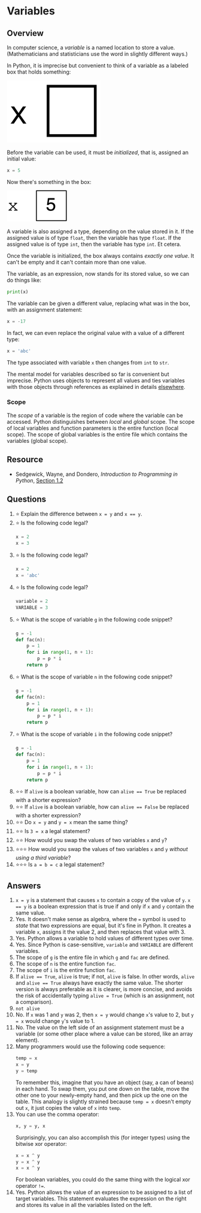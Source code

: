 # Variables
## Overview
In computer science, a *variable* is a named location to store a value. (Mathematicians and statisticians use the word in slightly different ways.)

In Python, it is imprecise but convenient to think of a variable as a labeled box that holds something:

![a box labeled x, the box is empty](x.svg)

Before the variable can be used, it must be *initialized*, that is, assigned an initial value:
```python
x = 5
```
Now there's something in the box:

![a box labeled x containing 5](x5.svg)

A variable is also assigned a type, depending on the value stored in it. If the assigned value is of type `float`, then the variable has type `float`. If the assigned value is of type `int`, then the variable has type `int`. Et cetera.

Once the variable is initialized, the box always contains *exactly one value*. It can't be empty and it can't contain more than one value.

The variable, as an expression, now stands for its stored value, so we can do things like:
```python
print(x)
```

The variable can be given a different value, replacing what was in the box, with an assignment statement:
```python
x = -17
```

In fact, we can even replace the original value with a value of a different type:
```python
x = 'abc'
```

The type associated with variable `x` then changes from `int` to `str`.

The mental model for variables described so far is convenient but imprecise. Python uses objects to represent all values and ties variables with those objects through references as explained in details [elsewhere](references.md).

### Scope
The *scope* of a variable is the region of code where the variable can be accessed. Python distinguishes between *local* and *global* scope. The scope of local variables and function parameters is the entire function (local scope). The scope of global variables is the entire file which contains the variables (global scope).

## Resource
- Sedgewick, Wayne, and Dondero, *Introduction to Programming in Python*, [Section 1.2](https://introcs.cs.princeton.edu/python/12types/)

## Questions
1. :star: Explain the difference between `x = y` and `x == y`.
1. :star: Is the following code legal?
    ```python
    x = 2
    x = 3
    ```
1. :star: Is the following code legal?
    ```python
    x = 2
    x = 'abc'
    ```
1. :star: Is the following code legal?
    ```python
    variable = 2
    VARIABLE = 3
    ```
1. :star: What is the scope of variable `g` in the following code snippet?
   ```python
   g = -1
   def fac(n):
       p = 1
       for i in range(1, n + 1):
           p = p * i
       return p
   ```
1. :star: What is the scope of variable `n` in the following code snippet?
   ```python
   g = -1
   def fac(n):
       p = 1
       for i in range(1, n + 1):
           p = p * i
       return p
   ```
1. :star: What is the scope of variable `i` in the following code snippet?
   ```python
   g = -1
   def fac(n):
       p = 1
       for i in range(1, n + 1):
           p = p * i
       return p
   ```
1. :star::star: If `alive` is a boolean variable, how can `alive == True` be replaced with a shorter expression?
1. :star::star: If `alive` is a boolean variable, how can `alive == False` be replaced with a shorter expression?
1. :star::star: Do `x = y` and `y = x` mean the same thing?
1. :star::star: Is `3 = x` a legal statement?
1. :star::star: How would you swap the values of two variables `x` and `y`?
1. :star::star::star: How would you swap the values of two variables `x` and `y` *without using a third variable*?
1. :star::star::star: Is `a = b = c` a legal statement?

## Answers
1. `x = y` is a statement that causes `x` to contain a copy of the value of `y`. `x == y` is a boolean expression that is true if and only if `x` and `y` contain the same value.
1. Yes. It doesn't make sense as algebra, where the `=` symbol is used to *state* that two expressions are equal, but it's fine in Python. It creates a variable `x`, assigns it the value 2, and then replaces that value with 3.
1. Yes. Python allows a variable to hold values of different types over time.
1. Yes. Since Python is case-sensitive, `variable` and `VARIABLE` are different variables.
1. The scope of `g` is the entire file in which `g` and `fac` are defined.
1. The scope of `n` is the entire function `fac`.
1. The scope of `i` is the entire function `fac`.
1. If `alive == True`, `alive` is true; if not, `alive` is false. In other words, `alive` and `alive == True` always have exactly the same value. The shorter version is always preferable as it is clearer, is more concise, and avoids the risk of accidentally typing `alive = True` (which is an assignment, not a comparison).
1. `not alive`
1. No. If `x` was 1 and `y` was 2, then `x = y` would change `x`'s value to 2, but `y = x` would change `y`'s value to 1.
1. No. The value on the left side of an assignment statement must be a variable (or some other place where a value can be stored, like an array element).
1. Many programmers would use the following code sequence:
    ```python
    temp = x
    x = y
    y = temp
    ```
    To remember this, imagine that you have an object (say, a can of beans) in each hand. To swap them, you put one down on the table, move the other one to your newly-empty hand, and then pick up the one on the table. This analogy is slightly strained because `temp = x` doesn't empty out `x`, it just copies the value of `x` into `temp`.
1.  You can use the comma operator:
    ```python
    x, y = y, x
    ```
    Surprisingly, you can also accomplish this (for integer types) using the bitwise xor operator:
    ```python
    x = x ^ y
    y = x ^ y
    x = x ^ y
    ```
    For boolean variables, you could do the same thing with the logical xor operator `!=`.
1. Yes. Python allows the value of an expression to be assigned to a list of target variables. This statement evaluates the expression on the right and stores its value in all the variables listed on the left.
